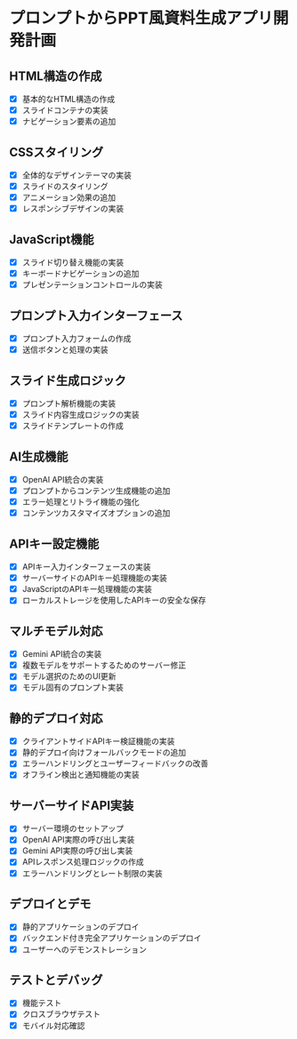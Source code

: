 # プロンプトからPPT風資料生成アプリ開発計画

## HTML構造の作成
- [x] 基本的なHTML構造の作成
- [x] スライドコンテナの実装
- [x] ナビゲーション要素の追加

## CSSスタイリング
- [x] 全体的なデザインテーマの実装
- [x] スライドのスタイリング
- [x] アニメーション効果の追加
- [x] レスポンシブデザインの実装

## JavaScript機能
- [x] スライド切り替え機能の実装
- [x] キーボードナビゲーションの追加
- [x] プレゼンテーションコントロールの実装

## プロンプト入力インターフェース
- [x] プロンプト入力フォームの作成
- [x] 送信ボタンと処理の実装

## スライド生成ロジック
- [x] プロンプト解析機能の実装
- [x] スライド内容生成ロジックの実装
- [x] スライドテンプレートの作成

## AI生成機能
- [x] OpenAI API統合の実装
- [x] プロンプトからコンテンツ生成機能の追加
- [x] エラー処理とリトライ機能の強化
- [x] コンテンツカスタマイズオプションの追加

## APIキー設定機能
- [x] APIキー入力インターフェースの実装
- [x] サーバーサイドのAPIキー処理機能の実装
- [x] JavaScriptのAPIキー処理機能の実装
- [x] ローカルストレージを使用したAPIキーの安全な保存

## マルチモデル対応
- [x] Gemini API統合の実装
- [x] 複数モデルをサポートするためのサーバー修正
- [x] モデル選択のためのUI更新
- [x] モデル固有のプロンプト実装

## 静的デプロイ対応
- [x] クライアントサイドAPIキー検証機能の実装
- [x] 静的デプロイ向けフォールバックモードの追加
- [x] エラーハンドリングとユーザーフィードバックの改善
- [x] オフライン検出と通知機能の実装

## サーバーサイドAPI実装
- [x] サーバー環境のセットアップ
- [x] OpenAI API実際の呼び出し実装
- [x] Gemini API実際の呼び出し実装
- [x] APIレスポンス処理ロジックの作成
- [x] エラーハンドリングとレート制限の実装

## デプロイとデモ
- [x] 静的アプリケーションのデプロイ
- [x] バックエンド付き完全アプリケーションのデプロイ
- [x] ユーザーへのデモンストレーション

## テストとデバッグ
- [x] 機能テスト
- [x] クロスブラウザテスト
- [x] モバイル対応確認
